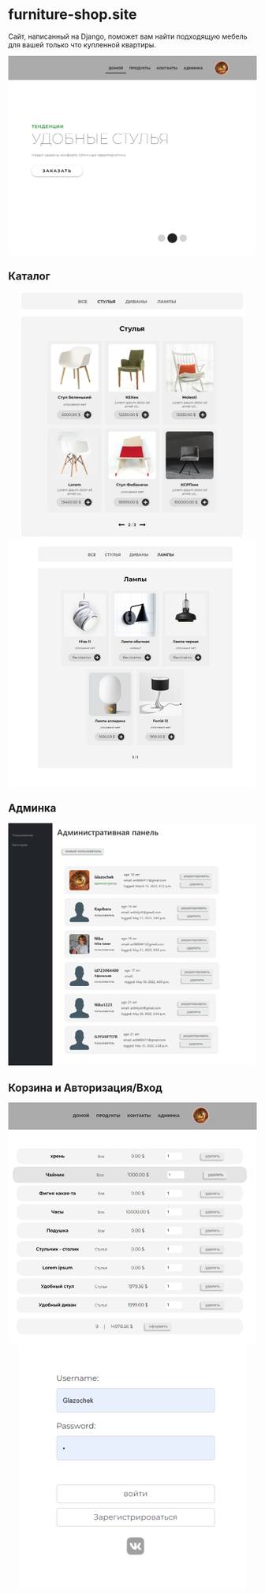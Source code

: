 # furniture-shop.site

Сайт, написанный на Django, поможет вам найти подходящую мебель для вашей только что купленной квартиры.

<img src="https://github.com/Glazochek/furniture-shop.site/blob/master/imgs/%D0%A1%D0%BD%D0%B8%D0%BC%D0%BE%D0%BA%20%D1%8D%D0%BA%D1%80%D0%B0%D0%BD%D0%B0%202023-03-15%20191216.png?raw=true">

## Каталог
<div align="center">
<img height="500" src="https://github.com/Glazochek/furniture-shop.site/blob/master/imgs/%D0%A1%D0%BD%D0%B8%D0%BC%D0%BE%D0%BA%20%D1%8D%D0%BA%D1%80%D0%B0%D0%BD%D0%B0%202023-03-15%20191326.png?raw=true">
<img height="500" src="https://github.com/Glazochek/furniture-shop.site/blob/master/imgs/%D0%A1%D0%BD%D0%B8%D0%BC%D0%BE%D0%BA%20%D1%8D%D0%BA%D1%80%D0%B0%D0%BD%D0%B0%202023-03-15%20191354.png?raw=true">
</div>

## Админка
<img  src="https://github.com/Glazochek/furniture-shop.site/blob/master/imgs/%D0%A1%D0%BD%D0%B8%D0%BC%D0%BE%D0%BA%20%D1%8D%D0%BA%D1%80%D0%B0%D0%BD%D0%B0%202023-03-15%20191429.png?raw=true">

## Корзина и Авторизация/Вход 
<div align="center">
<img height="490" src="https://github.com/Glazochek/furniture-shop.site/blob/master/imgs/%D0%A1%D0%BD%D0%B8%D0%BC%D0%BE%D0%BA%20%D1%8D%D0%BA%D1%80%D0%B0%D0%BD%D0%B0%202023-03-15%20191615.png?raw=true">

<img height="490"  src="https://github.com/Glazochek/furniture-shop.site/blob/master/imgs/%D0%A1%D0%BD%D0%B8%D0%BC%D0%BE%D0%BA%20%D1%8D%D0%BA%D1%80%D0%B0%D0%BD%D0%B0%202023-03-15%20191149.png?raw=true">
</div>
